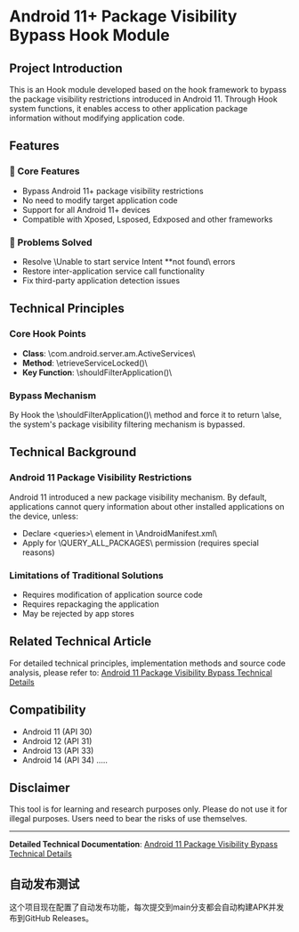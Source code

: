 # Android 11+ Package Visibility Bypass Hook Module

## Project Introduction

This is an Hook module developed based on the hook framework to bypass the package visibility restrictions introduced in Android 11. Through Hook system functions, it enables access to other application package information without modifying application code.

## Features

### 🎯 Core Features

- Bypass Android 11+ package visibility restrictions
- No need to modify target application code
- Support for all Android 11+ devices
- Compatible with Xposed, Lsposed, Edxposed and other frameworks

### 🔧 Problems Solved

- Resolve \Unable to start service Intent **not found\ errors
- Restore inter-application service call functionality
- Fix third-party application detection issues

## Technical Principles

### Core Hook Points

- **Class**: \com.android.server.am.ActiveServices\
- **Method**: \etrieveServiceLocked()\
- **Key Function**: \shouldFilterApplication()\

### Bypass Mechanism

By Hook the \shouldFilterApplication()\ method and force it to return \alse\, the system's package visibility filtering mechanism is bypassed.


## Technical Background

### Android 11 Package Visibility Restrictions

Android 11 introduced a new package visibility mechanism. By default, applications cannot query information about other installed applications on the device, unless:

- Declare \<queries>\ element in \AndroidManifest.xml\
- Apply for \QUERY_ALL_PACKAGES\ permission (requires special reasons)

### Limitations of Traditional Solutions

- Requires modification of application source code
- Requires repackaging the application
- May be rejected by app stores

## Related Technical Article

For detailed technical principles, implementation methods and source code analysis, please refer to: [Android 11 Package Visibility Bypass Technical Details](https://blog.csdn.net/a_Chaon/article/details/124746530?spm=1001.2014.3001.5501)

## Compatibility

-  Android 11 (API 30)
-  Android 12 (API 31)
-  Android 13 (API 33)
-  Android 14 (API 34)
.....

## Disclaimer

This tool is for learning and research purposes only. Please do not use it for illegal purposes. Users need to bear the risks of use themselves.


---

**Detailed Technical Documentation**: [Android 11 Package Visibility Bypass Technical Details](https://blog.csdn.net/a_Chaon/article/details/124746530?spm=1001.2014.3001.5501)

## 自动发布测试

这个项目现在配置了自动发布功能，每次提交到main分支都会自动构建APK并发布到GitHub Releases。
